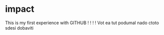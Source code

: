 # impact
This is my first experience
with GITHUB
!
!
!
!
Vot ea tut podumal
nado ctoto sdesi dobaviti
